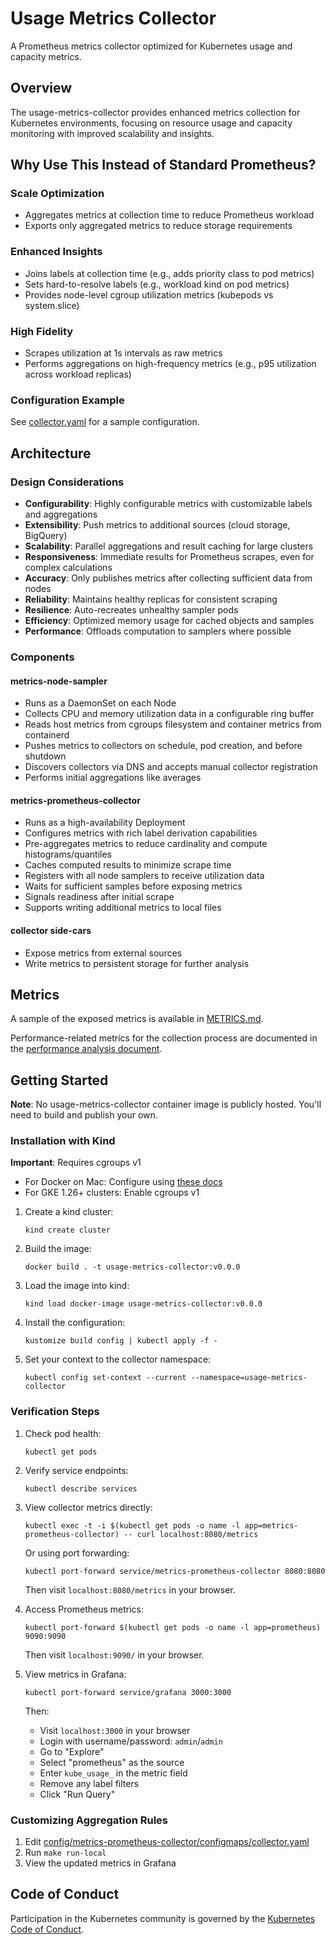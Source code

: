 # Usage Metrics Collector

A Prometheus metrics collector optimized for Kubernetes usage and capacity metrics.

## Overview

The usage-metrics-collector provides enhanced metrics collection for Kubernetes environments, focusing on resource usage and capacity monitoring with improved scalability and insights.

## Why Use This Instead of Standard Prometheus?

### Scale Optimization
- Aggregates metrics at collection time to reduce Prometheus workload
- Exports only aggregated metrics to reduce storage requirements

### Enhanced Insights
- Joins labels at collection time (e.g., adds priority class to pod metrics)
- Sets hard-to-resolve labels (e.g., workload kind on pod metrics)
- Provides node-level cgroup utilization metrics (kubepods vs system.slice)

### High Fidelity
- Scrapes utilization at 1s intervals as raw metrics
- Performs aggregations on high-frequency metrics (e.g., p95 utilization across workload replicas)

### Configuration Example
See [collector.yaml](config/metrics-prometheus-collector/configmaps/collector.yaml) for a sample configuration.

## Architecture

### Design Considerations

- **Configurability**: Highly configurable metrics with customizable labels and aggregations
- **Extensibility**: Push metrics to additional sources (cloud storage, BigQuery)
- **Scalability**: Parallel aggregations and result caching for large clusters
- **Responsiveness**: Immediate results for Prometheus scrapes, even for complex calculations
- **Accuracy**: Only publishes metrics after collecting sufficient data from nodes
- **Reliability**: Maintains healthy replicas for consistent scraping
- **Resilience**: Auto-recreates unhealthy sampler pods
- **Efficiency**: Optimized memory usage for cached objects and samples
- **Performance**: Offloads computation to samplers where possible

### Components

#### metrics-node-sampler
- Runs as a DaemonSet on each Node
- Collects CPU and memory utilization data in a configurable ring buffer
- Reads host metrics from cgroups filesystem and container metrics from containerd
- Pushes metrics to collectors on schedule, pod creation, and before shutdown
- Discovers collectors via DNS and accepts manual collector registration
- Performs initial aggregations like averages

#### metrics-prometheus-collector
- Runs as a high-availability Deployment
- Configures metrics with rich label derivation capabilities
- Pre-aggregates metrics to reduce cardinality and compute histograms/quantiles
- Caches computed results to minimize scrape time
- Registers with all node samplers to receive utilization data
- Waits for sufficient samples before exposing metrics
- Signals readiness after initial scrape
- Supports writing additional metrics to local files

#### collector side-cars
- Expose metrics from external sources
- Write metrics to persistent storage for further analysis

## Metrics

A sample of the exposed metrics is available in [METRICS.md](METRICS.md).

Performance-related metrics for the collection process are documented in the [performance analysis document](docs/performance-analysis.md).

## Getting Started

**Note**: No usage-metrics-collector container image is publicly hosted. You'll need to build and publish your own.

### Installation with Kind

**Important**: Requires cgroups v1
- For Docker on Mac: Configure using [these docs](https://docs.docker.com/desktop/release-notes/#for-mac-28)
- For GKE 1.26+ clusters: Enable cgroups v1

1. Create a kind cluster:
   ```
   kind create cluster
   ```

2. Build the image:
   ```
   docker build . -t usage-metrics-collector:v0.0.0
   ```

3. Load the image into kind:
   ```
   kind load docker-image usage-metrics-collector:v0.0.0
   ```

4. Install the configuration:
   ```
   kustomize build config | kubectl apply -f -
   ```

5. Set your context to the collector namespace:
   ```
   kubectl config set-context --current --namespace=usage-metrics-collector
   ```

### Verification Steps

1. Check pod health:
   ```
   kubectl get pods
   ```

2. Verify service endpoints:
   ```
   kubectl describe services
   ```

3. View collector metrics directly:
   ```
   kubectl exec -t -i $(kubectl get pods -o name -l app=metrics-prometheus-collector) -- curl localhost:8080/metrics
   ```
   
   Or using port forwarding:
   ```
   kubectl port-forward service/metrics-prometheus-collector 8080:8080
   ```
   Then visit `localhost:8080/metrics` in your browser.

4. Access Prometheus metrics:
   ```
   kubectl port-forward $(kubectl get pods -o name -l app=prometheus) 9090:9090
   ```
   Then visit `localhost:9090/` in your browser.

5. View metrics in Grafana:
   ```
   kubectl port-forward service/grafana 3000:3000
   ```
   Then:
   - Visit `localhost:3000` in your browser
   - Login with username/password: `admin`/`admin`
   - Go to "Explore"
   - Select "prometheus" as the source
   - Enter `kube_usage_` in the metric field
   - Remove any label filters
   - Click "Run Query"

### Customizing Aggregation Rules

1. Edit [config/metrics-prometheus-collector/configmaps/collector.yaml](config/metrics-prometheus-collector/configmaps/collector.yaml)
2. Run `make run-local`
3. View the updated metrics in Grafana

## Code of Conduct

Participation in the Kubernetes community is governed by the [Kubernetes Code of Conduct](code-of-conduct.md).

[owners]: https://git.k8s.io/community/contributors/guide/owners.md
[Creative Commons 4.0]: https://git.k8s.io/website/LICENSE
